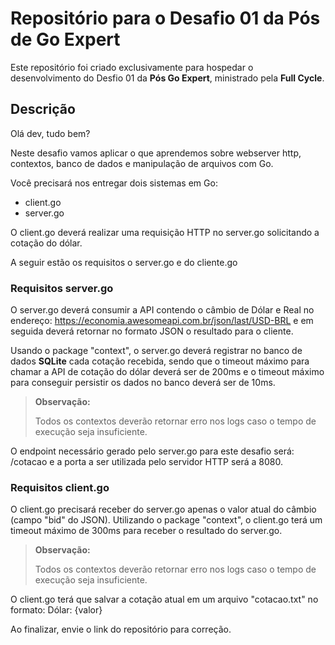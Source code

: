 # **Repositório para o Desafio 01 da Pós de Go Expert**

Este repositório foi criado exclusivamente para hospedar o desenvolvimento do Desfio 01 da **Pós Go Expert**, ministrado pela **Full Cycle**.

## Descrição

Olá dev, tudo bem?
 
Neste desafio vamos aplicar o que aprendemos sobre webserver http, contextos,
banco de dados e manipulação de arquivos com Go.
 
Você precisará nos entregar dois sistemas em Go:

- client.go
- server.go

O client.go deverá realizar uma requisição HTTP no server.go solicitando a cotação do dólar.

A seguir estão os requisitos o server.go e do cliente.go


### Requisitos server.go


O server.go deverá consumir a API contendo o câmbio de Dólar e Real no endereço: https://economia.awesomeapi.com.br/json/last/USD-BRL e em seguida deverá retornar no formato JSON o resultado para o cliente.
 
Usando o package "context", o server.go deverá registrar no banco de dados **SQLite** cada cotação recebida, sendo que o timeout máximo para chamar a API de cotação do dólar deverá ser de 200ms e o timeout máximo para conseguir persistir os dados no banco deverá ser de 10ms.

>**Observação:**
>
> Todos os contextos deverão retornar erro nos logs caso o tempo de execução seja insuficiente.

O endpoint necessário gerado pelo server.go para este desafio será: /cotacao e a porta a ser utilizada pelo servidor HTTP será a 8080.


### Requisitos client.go


O client.go precisará receber do server.go apenas o valor atual do câmbio (campo "bid" do JSON). Utilizando o package "context", o client.go terá um timeout máximo de 300ms para receber o resultado do server.go.
 
>**Observação:**
>
> Todos os contextos deverão retornar erro nos logs caso o tempo de execução seja insuficiente.
 
O client.go terá que salvar a cotação atual em um arquivo "cotacao.txt" no formato: Dólar: {valor}
 

 
Ao finalizar, envie o link do repositório para correção.